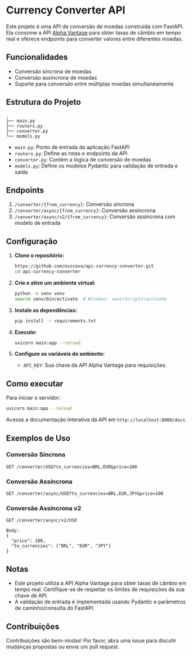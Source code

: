 # Currency Converter API

Este projeto é uma API de conversão de moedas construída com FastAPI. Ela consome a API [Alpha Vantage](https://www.alphavantage.co/#page-top) para obter taxas de câmbio em tempo real e oferece endpoints para converter valores entre diferentes moedas.

## Funcionalidades

- Conversão síncrona de moedas
- Conversão assíncrona de moedas
- Suporte para conversão entre múltiplas moedas simultaneamente

## Estrutura do Projeto

```
.
├── main.py
├── routers.py
├── converter.py
└── models.py
```

- `main.py`: Ponto de entrada da aplicação FastAPI
- `routers.py`: Define as rotas e endpoints da API
- `converter.py`: Contém a lógica de conversão de moedas
- `models.py`: Define os modelos Pydantic para validação de entrada e saída

## Endpoints

1. `/converter/{from_currency}`: Conversão síncrona
2. `/converter/async/{from_currency}`: Conversão assíncrona
3. `/converter/async/v2/{from_currency}`: Conversão assíncrona com modelo de entrada

## Configuração

1. **Clone o repositório:**

   ```bash
   https://github.com/esscova/api-currency-converter.git
   cd api-currency-converter
   ```

2. **Crie e ative um ambiente virtual:**

   ```bash
   python -m venv venv
   source venv/bin/activate  # Windows: venv\Scripts\activate
   ```

3. **Instale as dependências:**

   ```bash
   pip install -r requirements.txt
   ```

4. **Execute:**

   ```bash
   uvicorn main:app --reload
   ```

5. **Configure as variáveis de ambiente:**
   - `API_KEY`: Sua chave da API Alpha Vantage para requisições.


## Como executar

Para iniciar o servidor:

```bash
uvicorn main:app --reload
```

Acesse a documentação interativa da API em `http://localhost:8000/docs`

## Exemplos de Uso

### Conversão Síncrona

```
GET /converter/USD?to_currencies=BRL,EUR&price=100
```

### Conversão Assíncrona

```
GET /converter/async/USD?to_currencies=BRL,EUR,JPY&price=100
```

### Conversão Assíncrona v2

```
GET /converter/async/v2/USD

Body:
{
  "price": 100,
  "to_currencies": ["BRL", "EUR", "JPY"]
}
```

## Notas

- Este projeto utiliza a API Alpha Vantage para obter taxas de câmbio em tempo real. Certifique-se de respeitar os limites de requisições da sua chave de API.
- A validação de entrada é implementada usando Pydantic e parâmetros de caminho/consulta do FastAPI.

## Contribuições

Contribuições são bem-vindas! Por favor, abra uma issue para discutir mudanças propostas ou envie um pull request.

